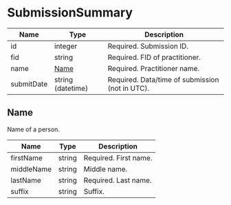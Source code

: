 # SubmissionSummary

| Name | Type | Description |
| - | - | - |
| id | integer | Required. Submission ID. |
| fid | string | Required. FID of practitioner. |
| name | [Name](#name) | Required. Practitioner name. |
| submitDate | string (datetime) | Required. Data/time of submission (not in UTC). |

## Name

Name of a person.

| Name | Type | Description |
| - | - | - |
| firstName | string | Required. First name. |
| middleName | string | Middle name. |
| lastName | string | Required. Last name. |
| suffix | string | Suffix. |
